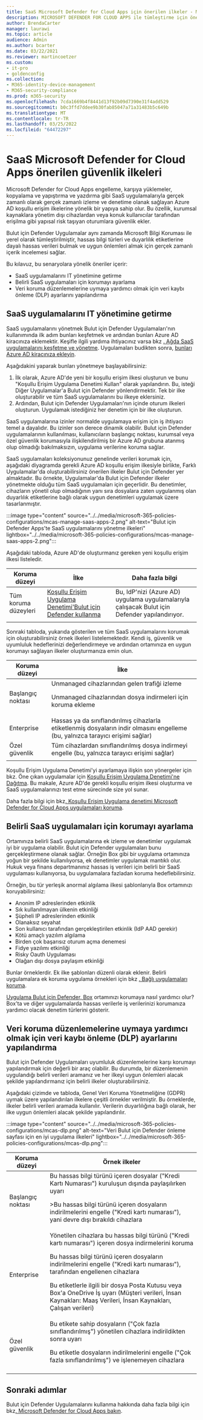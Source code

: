 ```yaml
---
title: SaaS Microsoft Defender for Cloud Apps için önerilen ilkeler - Microsoft 365 Kurumsal | Microsoft Docs
description: MICROSOFT DEFENDER FOR CLOUD APPS ile tümleştirme için önerilen ilkeler açık Microsoft Defender for Cloud Apps.
author: BrendaCarter
manager: laurawi
ms.topic: article
audience: Admin
ms.author: bcarter
ms.date: 03/22/2021
ms.reviewer: martincoetzer
ms.custom:
- it-pro
- goldenconfig
ms.collection:
- M365-identity-device-management
- M365-security-compliance
ms.prod: m365-security
ms.openlocfilehash: 7cda1669b4f8441d13f92b09d7390e31f4add529
ms.sourcegitcommit: b0c3ffd7ddee9b30fab85047a71a31483b5c649b
ms.translationtype: MT
ms.contentlocale: tr-TR
ms.lasthandoff: 03/25/2022
ms.locfileid: "64472297"
---
```

# <a name="recommended-microsoft-defender-for-cloud-apps-policies-for-saas-apps"></a>SaaS Microsoft Defender for Cloud Apps önerilen güvenlik ilkeleri

Microsoft Defender for Cloud Apps engelleme, karşıya yüklemeler, kopyalama ve yapıştırma ve yazdırma gibi SaaS uygulamalarıyla gerçek zamanlı olarak gerçek zamanlı izleme ve denetime olanak sağlayan Azure AD koşullu erişim ilkelerine yönelik bir yapıya sahip olur. Bu özellik, kurumsal kaynaklara yönetim dışı cihazlardan veya konuk kullanıcılar tarafından erişilma gibi yapısal risk taşıyan oturumlara güvenlik ekler.

Bulut için Defender Uygulamalar aynı zamanda Microsoft Bilgi Koruması ile yerel olarak tümleştirilmiştir, hassas bilgi türleri ve duyarlılık etiketlerine dayalı hassas verileri bulmak ve uygun önlemleri almak için gerçek zamanlı içerik incelemesi sağlar.

Bu kılavuz, bu senaryolara yönelik öneriler içerir:

- SaaS uygulamalarını IT yönetimine getirme
- Belirli SaaS uygulamaları için korumayı ayarlama
- Veri koruma düzenlemelerine uymaya yardımcı olmak için veri kaybı önleme (DLP) ayarlarını yapılandırma

## <a name="bring-saas-apps-into-it-management"></a>SaaS uygulamalarını IT yönetimine getirme

SaaS uygulamalarını yönetmek Bulut için Defender Uygulamaları'nın kullanımında ilk adım bunları keşfetmek ve ardından bunları Azure AD kiracınıza eklemektir. Keşifle ilgili yardıma ihtiyacınız varsa bkz [. Ağda SaaS uygulamalarını keşfetme ve yönetme](/cloud-app-security/tutorial-shadow-it). Uygulamaları budikten sonra, [bunları Azure AD kiracınıza ekleyin](/azure/active-directory/manage-apps/add-application-portal).

Aşağıdakini yaparak bunları yönetmeye başlayabilirsiniz:

1. İlk olarak, Azure AD'de yeni bir koşullu erişim ilkesi oluşturun ve bunu "Koşullu Erişim Uygulama Denetimi Kullan" olarak yapılandırın. Bu, isteği Diğer Uygulamalar'a Bulut için Defender yönlendirmektir. Tek bir ilke oluşturabilir ve tüm SaaS uygulamalarını bu ilkeye  eklersiniz.
1. Ardından, Bulut için Defender Uygulamaları'nın içinde oturum ilkeleri oluşturun. Uygulamak istediğiniz her denetim için bir ilke oluşturun.

SaaS uygulamalarına izinler normalde uygulamaya erişim için iş ihtiyacı temel a dayalıdır. Bu izinler son derece dinamik olabilir. Bulut için Defender uygulamalarının kullanılması, kullanıcıların başlangıç noktası, kurumsal veya özel güvenlik korumasıyla ilişkilendirilmiş bir Azure AD grubuna atanmış olup olmadığı bakılmaksızın, uygulama verilerine koruma sağlar.

SaaS uygulamaları koleksiyonunuz genelinde verileri korumak için, aşağıdaki diyagramda gerekli Azure AD koşullu erişim ilkesiyle birlikte, Farklı Uygulamalar'da oluşturabilirsiniz önerilen ilkeler Bulut için Defender yer almaktadır. Bu örnekte, Uygulamalar'da Bulut için Defender ilkeler yönetmekte olduğu tüm SaaS uygulamaları için geçerlidir. Bu denetimler, cihazların yönetil olup olmadığının yanı sıra dosyalara zaten uygulanmış olan duyarlılık etiketlerine bağlı olarak uygun denetimleri uygulamak üzere tasarlanmıştır.

:::image type="content" source="../../media/microsoft-365-policies-configurations/mcas-manage-saas-apps-2.png" alt-text="Bulut için Defender Apps'te SaaS uygulamalarını yönetme ilkeleri" lightbox="../../media/microsoft-365-policies-configurations/mcas-manage-saas-apps-2.png":::

Aşağıdaki tabloda, Azure AD'de oluşturmanız gereken yeni koşullu erişim ilkesi listeledir.

|Koruma düzeyi|İlke|Daha fazla bilgi|
|---|---|---|
|Tüm koruma düzeyleri|[Koşullu Erişim Uygulama Denetimi'Bulut için Defender kullanma](/cloud-app-security/proxy-deployment-aad#configure-integration-with-azure-ad)|Bu, IdP'nizi (Azure AD) uygulama uygulamalarıyla çalışacak Bulut için Defender yapılandırıyor.|
||||

Sonraki tabloda, yukarıda gösterilen ve tüm SaaS uygulamalarını korumak için oluşturabilirsiniz örnek ilkeleri listelemektedir. Kendi iş, güvenlik ve uyumluluk hedeflerinizi değerlendirmeye ve ardından ortamınıza en uygun korumayı sağlayan ilkeler oluşturmanıza emin olun.

|Koruma düzeyi|İlke|
|---|---|
|Başlangıç noktası|Unmanaged cihazlarından gelen trafiği izleme <p> Unmanaged cihazlarından dosya indirmeleri için koruma ekleme|
|Enterprise|Hassas ya da sınıflandırılmış cihazlarla etiketlenmiş dosyaların indir olmasını engelleme (bu, yalnızca tarayıcı erişimi sağlar)|
|Özel güvenlik|Tüm cihazlardan sınıflandırılmış dosya indirmeyi engelle (bu, yalnızca tarayıcı erişimi sağlar)|
|||

Koşullu Erişim Uygulama Denetimi'yi ayarlamaya ilişkin son yönergeler için bkz. Öne çıkan uygulamalar için [Koşullu Erişim Uygulama Denetimi'ne Dağıtma](/cloud-app-security/proxy-deployment-aad). Bu makale, Azure AD'de gerekli koşullu erişim ilkesi oluşturma ve SaaS uygulamalarınızı test etme sürecinde size yol sunar.

Daha fazla bilgi için bkz[. Koşullu Erişim Uygulama denetimi Microsoft Defender for Cloud Apps uygulamaları koruma](/cloud-app-security/proxy-intro-aad).

## <a name="tune-protection-for-specific-saas-apps"></a>Belirli SaaS uygulamaları için korumayı ayarlama

Ortamınıza belirli SaaS uygulamalarına ek izleme ve denetimler uygulamak iyi bir uygulama olabilir. Bulut için Defender uygulamaları bunu gerçekleştirmene olanak sağlar. Örneğin Box gibi bir uygulama ortamınıza yoğun bir şekilde kullanılıyorsa, ek denetimler uygulamak mantıklı olur. Hukuk veya finans departmanınız hassas iş verileri için belirli bir SaaS uygulaması kullanıyorsa, bu uygulamalara fazladan koruma hedeflebilirsiniz.

Örneğin, bu tür yerleşik anormal algılama ilkesi şablonlarıyla Box ortamınızı koruyabilirsiniz:

- Anonim IP adreslerinden etkinlik
- Sık kullanılmayan ülkenin etkinliği
- Şüpheli IP adreslerinden etkinlik
- Olanaksız seyahat
- Son kullanıcı tarafından gerçekleştirilen etkinlik (IdP AAD gerekir)
- Kötü amaçlı yazılım algılama
- Birden çok başarısız oturum açma denemesi
- Fidye yazılımı etkinliği
- Risky Oauth Uygulaması
- Olağan dışı dosya paylaşım etkinliği

Bunlar örneklerdir. Ek ilke şablonları düzenli olarak eklenir. Belirli uygulamalara ek koruma uygulama örnekleri için bkz [. Bağlı uygulamaları koruma](/cloud-app-security/protect-connected-apps).

[Uygulama Bulut için Defender, Box](/cloud-app-security/protect-box) ortamınızı korumaya nasıl yardımcı olur? Box'ta ve diğer uygulamalarda hassas verilerle iş verilerinizi korumanıza yardımcı olacak denetim türlerini gösterir.

## <a name="configure-data-loss-prevention-dlp-to-help-comply-with-data-protection-regulations"></a>Veri koruma düzenlemelerine uymaya yardımcı olmak için veri kaybı önleme (DLP) ayarlarını yapılandırma

Bulut için Defender Uygulamaları uyumluluk düzenlemelerine karşı korumayı yapılandırmak için değerli bir araç olabilir. Bu durumda, bir düzenlemenin uygulandığı belirli verileri aramanız ve her ilkeyi uygun önlemleri alacak şekilde yapılandırmanız için belirli ilkeler oluşturabilirsiniz.

Aşağıdaki çizimde ve tabloda, Genel Veri Koruma Yönetmeliğine (GDPR) uymak üzere yapılandırılan ilkelere çeşitli örnekler verilmiştir. Bu örneklerde, ilkeler belirli verileri aramada kullanılır. Verilerin duyarlılığına bağlı olarak, her ilke uygun önlemleri alacak şekilde yapılandırılır.

:::image type="content" source="../../media/microsoft-365-policies-configurations/mcas-dlp.png" alt-text="Veri Bulut için Defender önleme sayfası için en iyi uygulama ilkeleri" lightbox="../../media/microsoft-365-policies-configurations/mcas-dlp.png":::

|Koruma düzeyi|Örnek ilkeler|
|---|---|
|Başlangıç noktası|Bu hassas bilgi türünü içeren dosyalar ("Kredi Kartı Numarası") kuruluşun dışında paylaşılırken uyarı <p> >Bu hassas bilgi türünü içeren dosyaların indirilmelerini engelle ("Kredi kartı numarası"), yani devre dışı bırakıldı cihazlara|
|Enterprise|Yönetilen cihazlara bu hassas bilgi türünü ("Kredi kartı numarası") içeren dosya indirmelerini koruma <p> Bu hassas bilgi türünü içeren dosyaların indirilmelerini engelle ("Kredi kartı numarası"), tarafından engellenen cihazlara <p> Bu etiketlerle ilgili bir dosya Posta Kutusu veya Box'a OneDrive İş uyarı (Müşteri verileri, İnsan Kaynakları: Maaş Verileri, İnsan Kaynakları, Çalışan verileri)|
|Özel güvenlik|Bu etikete sahip dosyaların ("Çok fazla sınıflandırılmış") yönetilen cihazlara indirildikten sonra uyarı <p> Bu etiketle dosyaların indirilmelerini engelle ("Çok fazla sınıflandırılmış") ve işlenemeyen cihazlara|
|||

## <a name="next-steps"></a>Sonraki adımlar

Bulut için Defender Uygulamalarını kullanma hakkında daha fazla bilgi için bkz[. Microsoft Defender for Cloud Apps bakın](//cloud-app-security/).
